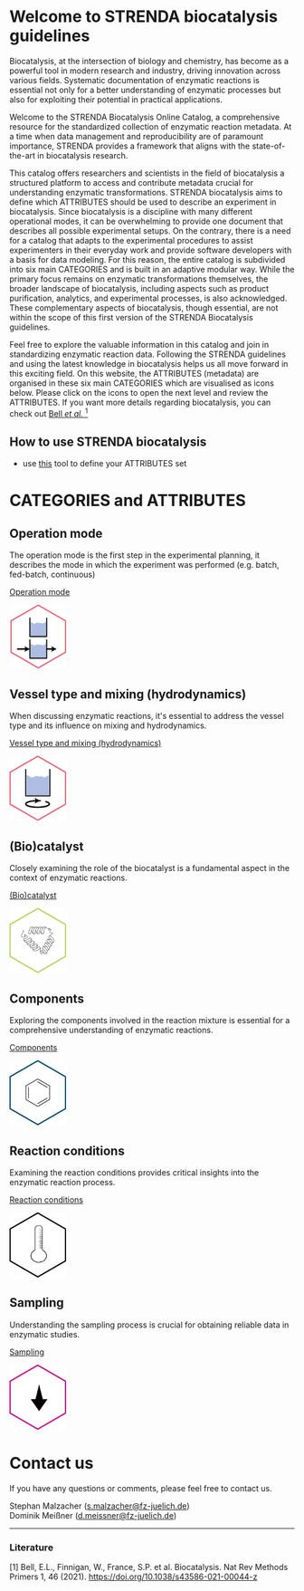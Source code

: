 # Welcome to STRENDA biocatalysis guidelines

Biocatalysis, at the intersection of biology and chemistry, has become as a powerful tool in modern research and industry, driving innovation across various fields. Systematic documentation of enzymatic reactions is essential not only for a better understanding of enzymatic processes but also for exploiting their potential in practical applications.

Welcome to the STRENDA Biocatalysis Online Catalog, a comprehensive resource for the standardized collection of enzymatic reaction metadata. At a time when data management and reproducibility are of paramount importance, STRENDA provides a framework that aligns with the state-of-the-art in biocatalysis research. 

This catalog offers researchers and scientists in the field of biocatalysis a structured platform to access and contribute metadata crucial for understanding enzymatic transformations. STRENDA biocatalysis aims to define which ATTRIBUTES should be used to describe an experiment in biocatalysis. Since biocatalysis is a discipline with many different operational modes, it can be overwhelming to provide one document that describes all possible experimental setups. On the contrary, there is a need for a catalog that adapts to the experimental procedures to assist experimenters in their everyday work and provide software developers with a basis for data modeling. For this reason, the entire catalog is subdivided into six main CATEGORIES and is built in an adaptive modular way. While the primary focus remains on enzymatic transformations themselves, the broader landscape of biocatalysis, including aspects such as product purification, analytics, and experimental processes, is also acknowledged. These complementary aspects of biocatalysis, though essential, are not within the scope of this first version of the STRENDA Biocatalysis guidelines.

Feel free to explore the valuable information in this catalog and join in standardizing enzymatic reaction data. Following the STRENDA guidelines and using the latest knowledge in biocatalysis helps us all move forward in this exciting field. On this website, the ATTRIBUTES (metadata) are organised in these six main CATEGORIES which are visualised as icons below. Please click on the icons to open the next level and review the ATTRIBUTES. If you want more details regarding biocatalysis, you can check out [Bell _et_ _al._ <sup>1</sup>](https://doi.org/10.1038/s43586-021-00044-z)


## How to use STRENDA biocatalysis

- use [this]() tool to define your ATTRIBUTES set


# CATEGORIES and ATTRIBUTES

## Operation mode

The operation mode is the first step in the experimental planning, it describes the mode in which the experiment was performed (e.g. batch, fed-batch, continuous)

[Operation mode](ModelExamples/Operation_Mode/Readme.md)

[<img src="assets\Hexagons-operation-mode.png" width=100>](ModelExamples/Operation_Mode/Readme.md)

## Vessel type and mixing (hydrodynamics)

When discussing enzymatic reactions, it's essential to address the vessel type and its influence on mixing and hydrodynamics.

[Vessel type and mixing (hydrodynamics)](ModelExamples/Vessels_and_Mixing/Readme.md)

[<img src="assets\Hexagons-vessel.png" width=100>](ModelExamples/Vessels_and_Mixing/Readme.md)

## (Bio)catalyst

Closely examining the role of the biocatalyst is a fundamental aspect in the context of enzymatic reactions.

[(Bio)catalyst](ModelExamples/Biocatalyst/Readme.md)

[<img src="assets\Hexagon-enzyme.png" width=100>](ModelExamples/Biocatalyst/Readme.md)

## Components

Exploring the components involved in the reaction mixture is essential for a comprehensive understanding of enzymatic reactions.

[Components](ModelExamples/Components/Readme.md)

[<img src="assets\Hexagons-reactants.png" width=100>](ModelExamples/Components/Readme.md)

## Reaction conditions

Examining the reaction conditions provides critical insights into the enzymatic reaction process.

[Reaction conditions](ModelExamples/Reaction_conditions/Readme.md)

[<img src="assets\Hexagons-conditions.png" width=100>](ModelExamples/Reaction_conditions/Readme.md)

## Sampling

Understanding the sampling process is crucial for obtaining reliable data in enzymatic studies.

[Sampling](ModelExamples/Sampling/Readme.md)

[<img src="assets\Hexagons-sampling.png" width=100>](ModelExamples/Sampling/Readme.md)


# Contact us

If you have any questions or comments, please feel free to contact us.

Stephan Malzacher (s.malzacher@fz-juelich.de)
<br>
Dominik Meißner (d.meissner@fz-juelich.de)

<hr>

### Literature

[1] Bell, E.L., Finnigan, W., France, S.P. et al. Biocatalysis. Nat Rev Methods Primers 1, 46 (2021). https://doi.org/10.1038/s43586-021-00044-z

